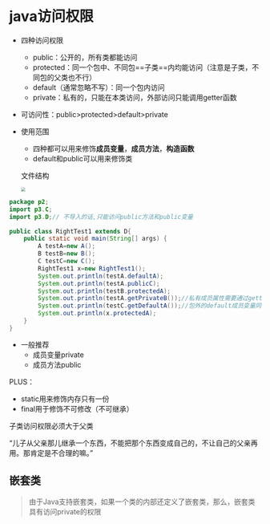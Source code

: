 # java访问权限

- 四种访问权限
  - public：公开的，所有类都能访问
  - protected：同一个包中、不同包==子类==内均能访问（注意是子类，不同包的父类也不行）
  - default（通常忽略不写）：同一个包内访问
  - private：私有的，只能在本类访问，外部访问只能调用getter函数

- 可访问性：public>protected>default>private

- 使用范围

  - 四种都可以用来修饰**成员变量**，**成员方法**，**构造函数**
  - default和public可以用来修饰类

  文件结构

  <img src="https://wwt13-images-1305051431.cos.ap-beijing.myqcloud.com/img/20220303163426.png" style="zoom:50%;" />

```java
package p2;
import p3.C;
import p3.D;// 不导入的话,只能访问public方法和public变量

public class RightTest1 extends D{
    public static void main(String[] args) {
        A testA=new A();
        B testB=new B();
        C testC=new C();
        RightTest1 x=new RightTest1();
        System.out.println(testA.defaultA);
        System.out.println(testA.publicC);
        System.out.println(testB.protectedA);
        System.out.println(testA.getPrivateB());//私有成员属性需要通过getter方法访问
        System.out.println(testC.getDefaultA());//包外的default成员变量同样需要使用getter方法导入
        System.out.println(x.protectedA);
    }
}
```

- 一般推荐
  - 成员变量private
  - 成员方法public

PLUS：
- static用来修饰内存只有一份
- final用于修饰不可修改（不可继承）

子类访问权限必须大于父类

“儿子从父亲那儿继承一个东西，不能把那个东西变成自己的，不让自己的父亲再用。那肯定是不合理的嘛。”

## 嵌套类

> 由于Java支持嵌套类，如果一个类的内部还定义了嵌套类，那么，嵌套类具有访问private的权限
